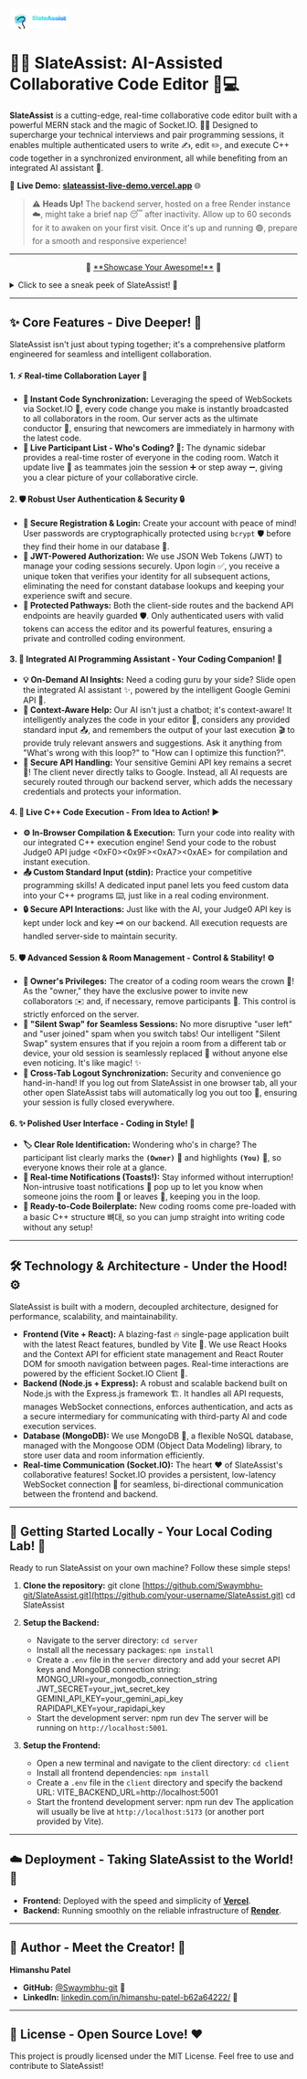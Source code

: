 <img src="./client/public/logo1.svg" alt="Description" width="100">


# 🚀✨ SlateAssist: AI-Assisted Collaborative Code Editor 🧠💻

**SlateAssist** is a cutting-edge, real-time collaborative code editor built with a powerful MERN stack and the magic of Socket.IO. 🧙‍♂️ Designed to supercharge your technical interviews and pair programming sessions, it enables multiple authenticated users to write ✍️, edit ✏️, and execute C++ code together in a synchronized environment, all while benefiting from an integrated AI assistant 🤖.

🔗 **Live Demo:** **<ins>[slateassist-live-demo.vercel.app](https://ai-realtime-collaborative-code-edit.vercel.app/)</ins>** 🌐

> ⚠️ **Heads Up!** The backend server, hosted on a free Render instance ☁️, might take a brief nap 😴 after inactivity. Allow up to 60 seconds for it to awaken on your first visit. Once it's up and running 🟢, prepare for a smooth and responsive experience!

---

<p align="center">
  📸 <ins>**Showcase Your Awesome!**</ins> 📸
  <br>
  <details>
    <summary>Click to see a sneak peek of SlateAssist! 👀</summary>
    <img src="./client/src/assets/img/regPage.png" alt="SlateAssist Screenshot 1" width="49%">
    <img src="./client/src/assets/img/Dashboard.png" alt="SlateAssist Screenshot 2" width="49%">
    <img src="./client/src/assets/img/owner_run.png" alt="SlateAssist Screenshot 3" width="49%">
    <img src="./client/src/assets/img/owner_ai.png" alt="SlateAssist Screenshot 4" width="49%">
    <img src="./client/src/assets/img/ps_run.png" alt="SlateAssist Screenshot 3" width="49%">
    <img src="./client/src/assets/img/ps_ai.png" alt="SlateAssist Screenshot 4" width="49%">
    <br>
  </details>
</p>

---

## ✨ Core Features - Dive Deeper! 🌊

SlateAssist isn't just about typing together; it's a comprehensive platform engineered for seamless and intelligent collaboration.

#### 1. ⚡ Real-time Collaboration Layer 🤝
* **💨 Instant Code Synchronization:** Leveraging the speed of WebSockets via Socket.IO 📡, every code change you make is instantly broadcasted to all collaborators in the room. Our server acts as the ultimate conductor 🎼, ensuring that newcomers are immediately in harmony with the latest code.
* **👤 Live Participant List - Who's Coding? 👀:** The dynamic sidebar provides a real-time roster of everyone in the coding room. Watch it update live 🔄 as teammates join the session ➕ or step away ➖, giving you a clear picture of your collaborative circle.

#### 2. 🛡️ Robust User Authentication & Security 🔒
* **🔑 Secure Registration & Login:** Create your account with peace of mind! User passwords are cryptographically protected using `bcrypt` 🛡️ before they find their home in our database 💾.
* **🔑 JWT-Powered Authorization:** We use JSON Web Tokens (JWT) to manage your coding sessions securely. Upon login ✅, you receive a unique token that verifies your identity for all subsequent actions, eliminating the need for constant database lookups and keeping your experience swift and secure.
* **🚧 Protected Pathways:** Both the client-side routes and the backend API endpoints are heavily guarded 🛡️. Only authenticated users with valid tokens can access the editor and its powerful features, ensuring a private and controlled coding environment.

#### 3. 🤖 Integrated AI Programming Assistant - Your Coding Companion! 🌟
* **💡 On-Demand AI Insights:** Need a coding guru by your side? Slide open the integrated AI assistant ✨, powered by the intelligent Google Gemini API 🧠.
* **🧠 Context-Aware Help:** Our AI isn't just a chatbot; it's context-aware! It intelligently analyzes the code in your editor 🧐, considers any provided standard input 📤, and remembers the output of your last execution 🎬 to provide truly relevant answers and suggestions. Ask it anything from "What's wrong with this loop?" to "How can I optimize this function?".
* **🤫 Secure API Handling:** Your sensitive Gemini API key remains a secret 🤫! The client never directly talks to Google. Instead, all AI requests are securely routed through our backend server, which adds the necessary credentials and protects your information.

#### 4. 🚀 Live C++ Code Execution - From Idea to Action! ▶️
* **⚙️ In-Browser Compilation & Execution:** Turn your code into reality with our integrated C++ execution engine! Send your code to the robust Judge0 API judge <0xF0><0x9F><0xA7><0xAE> for compilation and instant execution.
* **📤 Custom Standard Input (stdin):** Practice your competitive programming skills! A dedicated input panel lets you feed custom data into your C++ programs ⌨️, just like in a real coding environment.
* **🔒 Secure API Interactions:** Just like with the AI, your Judge0 API key is kept under lock and key 🗝️ on our backend. All execution requests are handled server-side to maintain security.

#### 5. 🛡️ Advanced Session & Room Management - Control & Stability! ⚙️
* **👑 Owner's Privileges:** The creator of a coding room wears the crown 👑! As the "owner," they have the exclusive power to invite new collaborators ✉️ and, if necessary, remove participants 🚪. This control is strictly enforced on the server.
* **🔄 "Silent Swap" for Seamless Sessions:** No more disruptive "user left" and "user joined" spam when you switch tabs! Our intelligent "Silent Swap" system ensures that if you rejoin a room from a different tab or device, your old session is seamlessly replaced 🔄 without anyone else even noticing. It's like magic! ✨
* **🚪 Cross-Tab Logout Synchronization:** Security and convenience go hand-in-hand! If you log out from SlateAssist in one browser tab, all your other open SlateAssist tabs will automatically log you out too 🚪, ensuring your session is fully closed everywhere.

#### 6. ✨ Polished User Interface - Coding in Style! 🎨
* **🏷️ Clear Role Identification:** Wondering who's in charge? The participant list clearly marks the **`(Owner)`** 👑 and highlights **`(You)`** 🙋, so everyone knows their role at a glance.
* **💬 Real-time Notifications (Toasts!):** Stay informed without interruption! Non-intrusive toast notifications 🍞 pop up to let you know when someone joins the room 👋 or leaves 🚶, keeping you in the loop.
* **📜 Ready-to-Code Boilerplate:** New coding rooms come pre-loaded with a basic C++ structure 뼈대, so you can jump straight into writing code without any setup!

---

## 🛠️ Technology & Architecture - Under the Hood! ⚙️

SlateAssist is built with a modern, decoupled architecture, designed for performance, scalability, and maintainability.

* **Frontend (Vite + React):** A blazing-fast 🔥 single-page application built with the latest React features, bundled by Vite 🚀. We use React Hooks and the Context API for efficient state management and React Router DOM for smooth navigation between pages. Real-time interactions are powered by the efficient Socket.IO Client 🔌.
* **Backend (Node.js + Express):** A robust and scalable backend built on Node.js with the Express.js framework 🏗️. It handles all API requests, manages WebSocket connections, enforces authentication, and acts as a secure intermediary for communicating with third-party AI and code execution services.
* **Database (MongoDB):** We use MongoDB 🍃, a flexible NoSQL database, managed with the Mongoose ODM (Object Data Modeling) library, to store user data and room information efficiently.
* **Real-time Communication (Socket.IO):** The heart ❤️ of SlateAssist's collaborative features! Socket.IO provides a persistent, low-latency WebSocket connection 🔗 for seamless, bi-directional communication between the frontend and backend.

---

## 🔧 Getting Started Locally - Your Local Coding Lab! 🧪

Ready to run SlateAssist on your own machine? Follow these simple steps!

1.  **Clone the repository:**
    git clone [https://github.com/Swaymbhu-git/SlateAssist.git](https://github.com/your-username/SlateAssist.git)
    cd SlateAssist

2.  **Setup the Backend:**
    * Navigate to the server directory: `cd server`
    * Install all the necessary packages: `npm install`
    * Create a `.env` file in the `server` directory and add your secret API keys and MongoDB connection string:
      MONGO_URI=your_mongodb_connection_string
      JWT_SECRET=your_jwt_secret_key
      GEMINI_API_KEY=your_gemini_api_key
      RAPIDAPI_KEY=your_rapidapi_key
    * Start the development server:
      npm run dev
      The server will be running on `http://localhost:5001`.

3.  **Setup the Frontend:**
    * Open a new terminal and navigate to the client directory: `cd client`
    * Install all frontend dependencies: `npm install`
    * Create a `.env` file in the `client` directory and specify the backend URL:
      VITE_BACKEND_URL=http://localhost:5001
    * Start the frontend development server:
      npm run dev
      The application will usually be live at `http://localhost:5173` (or another port provided by Vite).

---

## ☁️ Deployment - Taking SlateAssist to the World! 🚀

* **Frontend:** Deployed with the speed and simplicity of **<ins>[Vercel](https://vercel.com/)</ins>**.
* **Backend:** Running smoothly on the reliable infrastructure of **<ins>[Render](https://render.com/)</ins>**.

---

## 👤 Author - Meet the Creator! 👋

**Himanshu Patel**
* **GitHub:** <ins>[@Swaymbhu-git](https://github.com/Swaymbhu-git)</ins> 🐙
* **LinkedIn:** <ins>[linkedin.com/in/himanshu-patel-b62a64222/](https://www.linkedin.com/in/himanshu-patel-b62a64222/)</ins> 💼

---

## 📜 License - Open Source Love! ❤️

This project is proudly licensed under the MIT License. Feel free to use and contribute to SlateAssist!